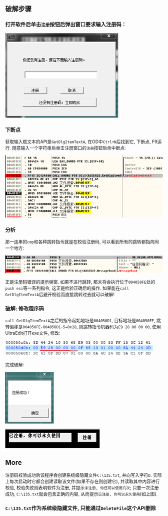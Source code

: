 ## 破解步骤

### 打开软件后单击`注册`按钮后弹出窗口要求输入注册码：

![regwin.png](screenshot/regwin.png)

### 下断点
获取输入框文本的API是`GetDlgItemTextA`, 在OD中`Ctrl+N`后找到它, 下断点, F9运行. 随意输入一个字符串后单击注册窗口的`注册`按钮后命中断点:

![check](screenshot/check.png)

### 分析
那一连串的`cmp`和各种跳转指令就是在校验注册码, 可以看到所有的跳转都指向同一个地方:

![error](screenshot/error.png)

正是注册码错误的提示弹窗. 如果不进行跳转, 那末将会执行位于`004050FE`处的`push esi`等一系列指令, 这正是检验正确后的操作. 如果能在`call GetDlgItemTextA`后避开校验而直接跳转过去就可以破解!

### 破解: 修改程序码
`call GetDlgItemTextA`之后的指令起始地址是`004050D1`, 目标地址是`004050FE`, 跳转偏移是`004050FE-004050D1-5=0x28`, 则跳转指令机器码为`E9 28 00 00 00`, 使用UltraEdit打开exe文件, 修改:

![code](screenshot/code.PNG)

完成破解:

![cracked0](screenshot/cracked0.PNG)

![cracked](screenshot/cracked.png)

## More
注册码校验成功后该程序会创建系统级隐藏文件`C:\135.txt`, 并向写入字符`D`. 实际上每次启动时它都会创建读取该文件(如果不存在则创建它), 并读取其中内容进行校验, 校验失败则表明软件为注册, 并提示`未注册, 你还可以使用几次`; 只要一次注册成功, `C:\135.txt`就会包含正确的内容, 从而提示`已注册, 你可以永久使用`(如上图).
### `C:\135.txt`作为系统级隐藏文件, 只能通过`DeleteFile`这个API删除